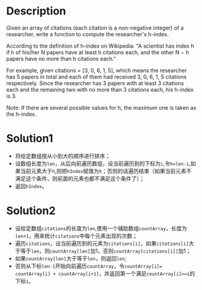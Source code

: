 # Description

Given an array of citations (each citation is a non-negative integer) of a researcher, write a function to compute the researcher's h-index.

According to the definition of h-index on Wikipedia: "A scientist has index h if h of his/her N papers have at least h citations each, and the other N − h papers have no more than h citations each."

For example, given citations = [3, 0, 6, 1, 5], which means the researcher has 5 papers in total and each of them had received 3, 0, 6, 1, 5 citations respectively. Since the researcher has 3 papers with at least 3 citations each and the remaining two with no more than 3 citations each, his h-index is 3.

Note: If there are several possible values for h, the maximum one is taken as the h-index.

# Solution1

* 将给定数组按从小到大的顺序进行排序；
* 设数组长度为`len`，从后向前遍历数组，设当前遍历到的下标为`i`,令`h=len-i`,如果当前元素大于`h`,则把`hIndex`赋值为`h`；否则的话遍历结束（如果当前元素不满足这个条件，则前面的元素也都不满足这个条件了）；
* 返回`hIndex`。

# Solution2

* 设给定数组`citations`的长度为`len`,使用一个辅助数组`countArray`，长度为`len+1`，用来统计`citations`中每个元素出现的次数；
* 遍历`citations`，设当前遍历到的元素为`citations[i]`，如果`citations[i]`大于等于`len`，则`countArray[len]`加1，否则`countArray[citations[i]]`加1；
* 如果`countArray[len]`大于等于`len`，则返回`len`;
* 否则从下标`len-1`开始向前遍历`countArray`，令`countArray[i]= countArray[i] + countArray[i+1]`，并返回第一个满足`countArray[i]>=i`的下标`i`。
